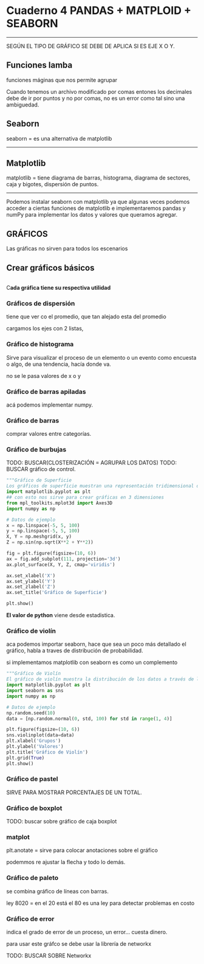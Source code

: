 # Cuaderno 4 PANDAS + MATPLOID + SEABORN

---

SEGÚN EL TIPO DE GRÁFICO SE DEBE DE APLICA SI ES EJE X O Y.

## Funciones lamba

funciones máginas que nos permite agrupar

Cuando tenemos un archivo modificado por comas entones los decimales debe de ir por puntos y no por comas, no es un error como tal sino una ambiguedad.

## Seaborn

seaborn = es una alternativa de matplotlib

---

## Matplotlib

matplotlib = tiene diagrama de barras, histograma, diagrama de sectores, caja y bigotes, dispersión de puntos.

---

Podemos instalar seaborn con matplotlib ya que algunas veces podemos acceder a ciertas funciones de matplotlib e implementaremos pandas y numPy para implementar los datos y valores que queramos agregar.

## GRÁFICOS

Las gráficas no sirven para todos los escenarios

## Crear gráficos básicos

```PYTHON


```

C**ada gráfica tiene su respectiva utilidad**

### Gráficos de dispersión

tiene que ver co el promedio, que tan alejado esta del promedio

cargamos los ejes con 2 listas,

### Gráfico de histograma

Sirve para visualizar el proceso de un elemento o un evento como encuesta o algo, de una tendencia, hacía donde va.

no se le pasa valores de x o y

### Gráfico de barras apiladas

acá podemos implementar numpy.

### Gráfico de barras

comprar valores entre categorías.

### Gráfico de burbujas

TODO: BUSCAR(CLOSTERIZACIÓN = AGRUPAR LOS DATOS)
TODO: BUSCAR gráfico de control.

```PYTHON
"""Gráfico de Superficie
Los gráficos de superficie muestran una representación tridimensional de los datos."""
import matplotlib.pyplot as plt
## con esto nos sirve para crear gráficas en 3 dimensiones
from mpl_toolkits.mplot3d import Axes3D 
import numpy as np

# Datos de ejemplo
x = np.linspace(-5, 5, 100)
y = np.linspace(-5, 5, 100)
X, Y = np.meshgrid(x, y)
Z = np.sin(np.sqrt(X**2 + Y**2))

fig = plt.figure(figsize=(10, 6))
ax = fig.add_subplot(111, projection='3d')
ax.plot_surface(X, Y, Z, cmap='viridis')

ax.set_xlabel('X')
ax.set_ylabel('Y')
ax.set_zlabel('Z')
ax.set_title('Gráfico de Superficie')

plt.show()

```

**El valor de python** viene desde estadistica.

### Gráfico de violín

aca podemos importar seaborn, hace que sea un poco más detallado el gráfico, habla a traves de distribución de probabilidad.

si implementamos matplotlib con seaborn es como un complemento

```PYTHON
"""Gráfico de Violín
El gráfico de violín muestra la distribución de los datos a través de la densidad de probabilidad."""
import matplotlib.pyplot as plt
import seaborn as sns
import numpy as np

# Datos de ejemplo
np.random.seed(10)
data = [np.random.normal(0, std, 100) for std in range(1, 4)]

plt.figure(figsize=(10, 6))
sns.violinplot(data=data)
plt.xlabel('Grupos')
plt.ylabel('Valores')
plt.title('Gráfico de Violín')
plt.grid(True)
plt.show()
```

### Gráfico de pastel

SIRVE PARA MOSTRAR PORCENTAJES DE UN TOTAL.

### Gráfico de boxplot

TODO: buscar sobre gráfico de caja boxplot

### matplot

plt.anotate = sirve para colocar anotaciones sobre el gráfico

podemmos re ajustar la flecha y todo lo demás.

### Gráfico de paleto

se combina gráfico de líneas con barras.

ley 8020 = en el 20 está el 80
es una ley para detectar problemas en costo

### Gráfico de error

indica el grado de error de un proceso, un error... cuesta dinero.

para usar este gráfco se debe usar la librería de networkx

TODO: BUSCAR SOBRE Networkx
